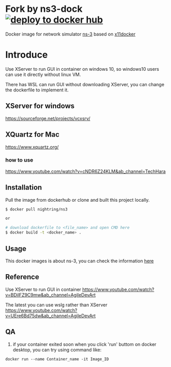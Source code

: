 # Fork by ns3-dock [![deploy to docker hub](https://github.com/firejox/ns3-dock/actions/workflows/deploy.yaml/badge.svg)](https://github.com/firejox/ns3-dock/actions/workflows/deploy.yaml)

Docker image for network simulator [ns-3](https://www.nsnam.org) based on [x11docker](https://github.com/mviereck/x11docker)

# Introduce

Use XServer to run GUI in container on windows 10, so windows10 users can use it directly without linux VM.

There has WSL can run GUI without downloading XServer, you can change the dockerfile to implement it.


## XServer for windows

https://sourceforge.net/projects/vcxsrv/

## XQuartz for Mac

https://www.xquartz.org/

### how to use
https://www.youtube.com/watch?v=cNDR6Z24KLM&ab_channel=TechHara

## Installation

Pull the image from dockerhub or clone and built this project locally.

```sh
$ docker pull nightring/ns3

or

# download dockerfile to <file_name> and open CMD here
$ docker build -t <docker_name> .
```

## Usage

This docker images is about ns-3, you can check the information [here](https://www.nsnam.org/wiki/Main_Page)

## Reference

Use XServer to run GUI in container
https://www.youtube.com/watch?v=BDilFZ9C9mw&ab_channel=AgileDevArt

The latest you can use wslg rather than XServer
https://www.youtube.com/watch?v=UEre6Bd75dw&ab_channel=AgileDevArt

## QA

1. if your container exited soon when you click 'run' buttom on docker desktop, you can try using command like: 
```
docker run --name Container_name -it Image_ID
```

